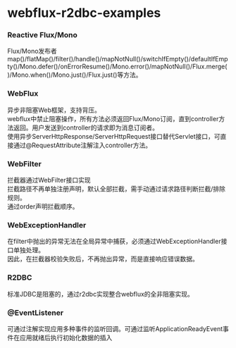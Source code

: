 # webflux-r2dbc-examples

### Reactive Flux/Mono
Flux/Mono发布者  
map()/flatMap()/filter()/handle()/mapNotNull()/switchIfEmpty()/defaultIfEmpty()/Mono.defer()/onErrorResume()/Mono.error()/mapNotNull()/Flux.merge()/Mono.when()/Mono.just()/Flux.just()等方法。

### WebFlux
异步非阻塞Web框架，支持背压。  
webflux中禁止阻塞操作，所有方法必须返回Flux/Mono订阅，直到controller方法返回。用户发送到controller的请求即为消息订阅者。    
使用异步ServerHttpResponse/ServerHttpRequest接口替代Servlet接口，可直接通过@RequestAttribute注解注入controller方法。

### WebFilter

拦截器通过WebFilter接口实现  
拦截路径不再单独注册声明，默认全部拦截，需手动通过请求路径判断拦截/排除规则。  
通过order声明拦截顺序。

### WebExceptionHandler

在filter中抛出的异常无法在全局异常中捕获，必须通过WebExceptionHandler接口单独处理。  
因此，在拦截器校验失败后，不再抛出异常，而是直接响应错误数据。

### R2DBC

标准JDBC是阻塞的，通过r2dbc实现整合webflux的全非阻塞实现。  

### @EventListener

可通过注解实现应用多种事件的监听回调。可通过监听ApplicationReadyEvent事件在应用就绪后执行初始化数据的插入
